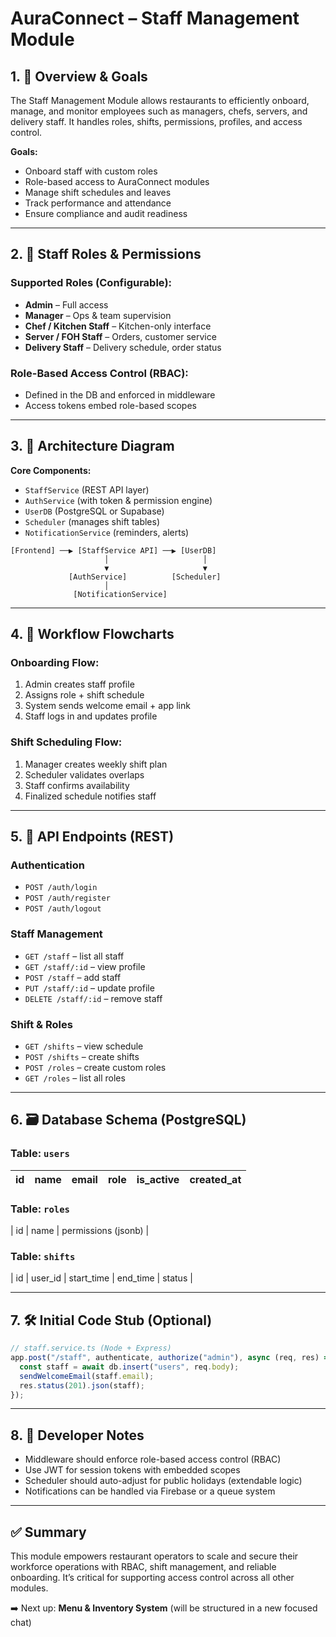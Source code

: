 # AuraConnect – Staff Management Module

## 1. 🎯 Overview & Goals

The Staff Management Module allows restaurants to efficiently onboard, manage, and monitor employees such as managers, chefs, servers, and delivery staff. It handles roles, shifts, permissions, profiles, and access control.

**Goals:**

- Onboard staff with custom roles
- Role-based access to AuraConnect modules
- Manage shift schedules and leaves
- Track performance and attendance
- Ensure compliance and audit readiness

---

## 2. 👥 Staff Roles & Permissions

### Supported Roles (Configurable):

- **Admin** – Full access
- **Manager** – Ops & team supervision
- **Chef / Kitchen Staff** – Kitchen-only interface
- **Server / FOH Staff** – Orders, customer service
- **Delivery Staff** – Delivery schedule, order status

### Role-Based Access Control (RBAC):

- Defined in the DB and enforced in middleware
- Access tokens embed role-based scopes

---

## 3. 🧱 Architecture Diagram

**Core Components:**

- `StaffService` (REST API layer)
- `AuthService` (with token & permission engine)
- `UserDB` (PostgreSQL or Supabase)
- `Scheduler` (manages shift tables)
- `NotificationService` (reminders, alerts)

```
[Frontend] ──▶ [StaffService API] ──▶ [UserDB]
                     │                     │
                     ▼                     ▼
             [AuthService]          [Scheduler]
                     │
              [NotificationService]
```

---

## 4. 🔁 Workflow Flowcharts

### Onboarding Flow:

1. Admin creates staff profile
2. Assigns role + shift schedule
3. System sends welcome email + app link
4. Staff logs in and updates profile

### Shift Scheduling Flow:

1. Manager creates weekly shift plan
2. Scheduler validates overlaps
3. Staff confirms availability
4. Finalized schedule notifies staff

---

## 5. 📡 API Endpoints (REST)

### Authentication

- `POST /auth/login`
- `POST /auth/register`
- `POST /auth/logout`

### Staff Management

- `GET /staff` – list all staff
- `GET /staff/:id` – view profile
- `POST /staff` – add staff
- `PUT /staff/:id` – update profile
- `DELETE /staff/:id` – remove staff

### Shift & Roles

- `GET /shifts` – view schedule
- `POST /shifts` – create shifts
- `POST /roles` – create custom roles
- `GET /roles` – list all roles

---

## 6. 🗃️ Database Schema (PostgreSQL)

### Table: `users`

| id | name | email | role | is\_active | created\_at |
| -- | ---- | ----- | ---- | ---------- | ----------- |

### Table: `roles`

\| id | name | permissions (jsonb) |

### Table: `shifts`

\| id | user\_id | start\_time | end\_time | status |

---

## 7. 🛠️ Initial Code Stub (Optional)

```ts
// staff.service.ts (Node + Express)
app.post("/staff", authenticate, authorize("admin"), async (req, res) => {
  const staff = await db.insert("users", req.body);
  sendWelcomeEmail(staff.email);
  res.status(201).json(staff);
});
```

---

## 8. 📘 Developer Notes

- Middleware should enforce role-based access control (RBAC)
- Use JWT for session tokens with embedded scopes
- Scheduler should auto-adjust for public holidays (extendable logic)
- Notifications can be handled via Firebase or a queue system

---

## ✅ Summary

This module empowers restaurant operators to scale and secure their workforce operations with RBAC, shift management, and reliable onboarding. It’s critical for supporting access control across all other modules.

➡️ Next up: **Menu & Inventory System** (will be structured in a new focused chat)

